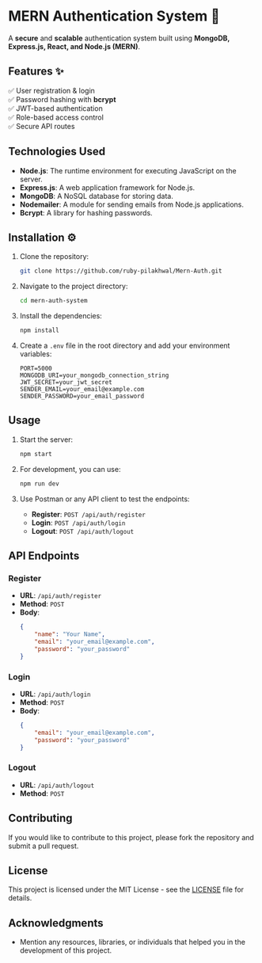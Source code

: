 # MERN Authentication System 🚀

A **secure** and **scalable** authentication system built using **MongoDB, Express.js, React, and Node.js (MERN)**.

## Features ✨
✅ User registration & login  
✅ Password hashing with **bcrypt**  
✅ JWT-based authentication  
✅ Role-based access control  
✅ Secure API routes  

## Technologies Used
- **Node.js**: The runtime environment for executing JavaScript on the server.
- **Express.js**: A web application framework for Node.js.
- **MongoDB**: A NoSQL database for storing data.
- **Nodemailer**: A module for sending emails from Node.js applications.
- **Bcrypt**: A library for hashing passwords.

## Installation ⚙️

1. Clone the repository:
   ```bash
   git clone https://github.com/ruby-pilakhwal/Mern-Auth.git
   ```

2. Navigate to the project directory:
   ```bash
   cd mern-auth-system
   ```

3. Install the dependencies:
   ```bash
   npm install
   ```

4. Create a `.env` file in the root directory and add your environment variables:
   ```plaintext
   PORT=5000
   MONGODB_URI=your_mongodb_connection_string
   JWT_SECRET=your_jwt_secret
   SENDER_EMAIL=your_email@example.com
   SENDER_PASSWORD=your_email_password
   ```

## Usage

1. Start the server:
   ```bash
   npm start
   ```

2. For development, you can use:
   ```bash
   npm run dev
   ```

3. Use Postman or any API client to test the endpoints:
   - **Register**: `POST /api/auth/register`
   - **Login**: `POST /api/auth/login`
   - **Logout**: `POST /api/auth/logout`

## API Endpoints

### Register
- **URL**: `/api/auth/register`
- **Method**: `POST`
- **Body**:
  ```json
  {
      "name": "Your Name",
      "email": "your_email@example.com",
      "password": "your_password"
  }
  ```

### Login
- **URL**: `/api/auth/login`
- **Method**: `POST`
- **Body**:
  ```json
  {
      "email": "your_email@example.com",
      "password": "your_password"
  }
  ```

### Logout
- **URL**: `/api/auth/logout`
- **Method**: `POST`

## Contributing
If you would like to contribute to this project, please fork the repository and submit a pull request. 

## License
This project is licensed under the MIT License - see the [LICENSE](LICENSE) file for details.

## Acknowledgments
- Mention any resources, libraries, or individuals that helped you in the development of this project.
